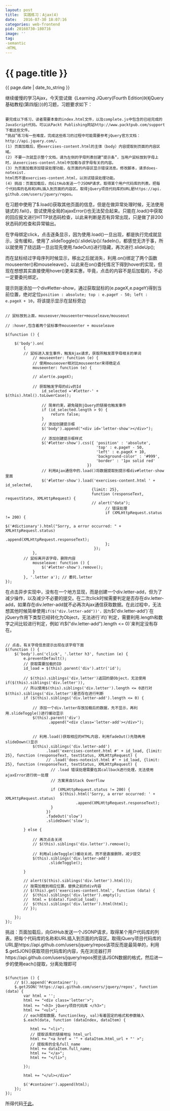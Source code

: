 ```yaml
---
layout: post
title:  实践练习：Ajax(4)
date:   2016-07-30 18:07:16
categories: web-frontend
pid: 20160730-180716
image: ''
tag: 
-semantic
-HTML 
---
```


{{ page.title }}
================
<p class="meta">{{ page.date | date_to_string }}</p>

继续缓慢的学习Ajax，今天尝试做《Learning JQuery(Fourth Edition)》(《jQuery基础教程(第四版)》)的习题，习题要求如下：
```

要完成以下练习，读者需要本章的index.html文件，以及complete.js中包含的已经完成的
JavaScript代码。可以从Packt Publishing网站http://www.packtpub.com/support下载这些文件。
“挑战”练习有一些难度，完成这些练习的过程中可能需要参考jQuery官方文档：
http://api.jquery.com/。
(1) 页面加载后，把exercises-content.html的主体（body）内容提取到页面的内容区域。
(2) 不要一次就显示整个文档，请为左侧的字母列表创建“提示条”，当用户鼠标放到字母上
时，从exercises-content.html中加载与该字母有关的内容。
(3) 为页面加载添加错误处理功能，在页面的内容区显示错误消息。修改脚本，请求does-notexist.
html而不是exercises-content.html，以测试错误处理功能。
(4) 挑战：页面加载后，向GitHub发送一个JSONP请求，取得某个用户代码库的列表。把每
个代码库的名称和URL插入到页面的内容区。取得jQuery项目代码库的URL是https://api.
github.com/users/jquery/repos。

```

在习题中使用了$.load()获取其他页面的信息，但是在做异常处理时候，无法使用链式的.fail()，尝试使用全局的ajaxError()也无法契合起来。只能在.load()中获取的回应报文进行HTTP状态码检查，以此来判断是否有异常出现，只是做了非200状态码的检查和异常输出。

在字母绑定click，点击逐条显示，因为使用.load()一旦出现，都是执行完成就显示，没有缓和，使用了.slideToggle()/.slideUp()/.fadeIn()，都感觉无济于事，所以就使用了绕远路一旦出现先使用.fadeOut()进行隐藏，再次进行.slideUp();

而在鼠标经过字母序列时候显示，移出之后就消失，利用.on()绑定了两个函数mouseenter()和mouseleave()，以此来在on()委托情况下得到hover的实现，但现在想想其实直接使用hover()更来实惠，毕竟，点击的内容不是后加载的，不必一定要委托绑定。

提示则是添加一个div#letter-show，通过获取鼠标的(e.pageX,e.pageY)得到当前位置，绝对定位`position : absolute; top : e.pageY - 50; left : e.pageX + 10`，将该提示显示在鼠标旁边

```

// 鼠标放到上面，mouseover/mouseenter+mouseleave/mouseout

// :hover,包含着两个鼠标事件mouseenter + mouseleave

$(function () {

	$('body').on(
		{
		// 鼠标进入发生事件，触发Ajax请求，获取所触发首字母相关的单词
			// mouseenter: function (e) {
			// 使用mouseover相对比mouseenter来得稳定点
			mouseenter: function (e) {

			// alert(e.pageX);

			// 获取触发字母的div的Id
				id_selected ='#letter-' + $(this).html().toLowerCase();

				// 简单约束，避免碰到jQuery的链接也触发事件
				if (id_selected.length > 9) {
					return false;
				}
				// 添加创建提示框
				$('body').append("<div id='letter-show'></div>");
				
				// 添加创建提示框样式
				$('#letter-show').css({	'position' : 'absolute',
										'top' : e.pageY - 50, 
										'left' : e.pageX + 10,
										'background-color' : '#999',
										'border' : '1px solid red'
									})
				// 利用Ajax通信中的.load()将数据提取到提示框div#letter-show里面
				$('#letter-show').load('exercises-content.html ' + id_selected, 
									  {limit: 25}, 
									  function (responseText, requestState, XMLHttpRequest) {
									  // alert("data");
									  		// 错误处理
											if (XMLHttpRequest.status != 200) {
												$('#dictionary').html("Sorry, a error occurred: " + XMLHttpRequest.status)
																.append(XMLHttpRequest.responseText);
											};
									   });
			},
		// 鼠标离开该字母，删除内容
			mouseleave: function () {
				$('#letter-show').remove();
			}
		}, '.letter a'); // 委托.letter
});

```

在点击异步实现中，没有在一个地方显现，而是创建一个div.letter-add，但为了减少操作，以及减少不必要的提交。在二次click时候需要判定是否存在div.letter-add，如果存在div.letter-add就不必再次Ajax通信获取数据。在此过程中，无法想其他时候简单使用`if($("div.letter-add"))'，因为`$('div.letter-add')`在jQuery作用下类型已经转化为Object，无法进行`if()`判定，需要利用.length和数字之间比较进行判定，例如`if($("div.letter-add").length <= 0)`来判定没有存在。

```

// 点击，有关字母信息提示出现在该字母下面
$(function () {
	$('body').on('click', '.letter h3', function (e) {
		e.preventDefault();
		// 获取需要加载的ID
		id_load = $(this).parent('div').attr('id');

		// $(this).siblings('div.letter')返回的是Object，无法使用if($(this).siblings('div.letter')),
		// 所以使用$(this).siblings('div.letter').length <= 0进行对$(this).siblings('div.letter')是否存在进行判断
		if ($(this).siblings('div.letter-add').length <= 0) {
			
			// 添加一个div.letter存放加载后的数据，先不显示，再利用.slideToggle()进行缓动显示
			$(this).parent('div')
				   .append("<div class='letter-add'></div>");
			

			// 利用.load()获取相应的HTML内容，利用fadeOut()先隐再用slideDown()显示
			$(this).siblings('div.letter-add')
				  .load('exercises-content.html #' + id_load, {limit: 25}, function (responseText, textStatus, XMLHttpRequest) {
				  // .load('does-notexist.html #' + id_load, {limit: 25}, function (responseText, textStatus, XMLHttpRequest) {
				  	// .load 错误处理需要在其callback进行处理，无法使用ajaxError进行统一处理
				  	// 方案来自Stack Overflow

				  	if (XMLHttpRequest.status != 200) {
				  		$(this).html('Sorry, a error occurred: ' + XMLHttpRequest.status)
				  		   	   .append(XMLHttpRequest.responseText);
				  	}
				  })	  
				  .fadeOut('slow')
				  .slideDown('slow');

		} else {

			// 再次点击关闭
			// $(this).siblings('div.letter').remove();

			// 利用alideToggle()缓动关闭，而不是直接删除，减少提交
			$(this).siblings('div.letter-add')
				   .slideToggle();
			
		}
		
		// alert($(this).siblings('div.letter').html());
		// 按需加载到相应位置，替换之前的div内容
		// $(this).get('exercises-content.html', function (data) {
		// 	$(this).siblings('div.letter').empty();
		// 	html = $(data).find(id_load);
		// 	$(this).siblings('div.letter').html(html);
		// });
		
	});
});

```

挑战：页面加载后，向GitHub发送一个JSONP请求，取得某个用户代码库的列表。把每个代码库的名称和URL插入到页面的内容区。取得jQuery项目代码库的URL是https://api.github.com/users/jquery/repos该项反而是最简单的，利用$.getSJON()获取项目代码库的内容，先在浏览器打开https://api.github.com/users/jquery/repos预览该JSON数据的格式，然后进一步的使用each()提取，分离处理即可

```

$(function () {
	// $().append('#container');
	$.getJSON('https://api.github.com/users/jquery/repos', function (data) {
		var html = '';
		html += "<div class='letter'>";
		html += "<h3> jQuery项目代码库 </h3>";
		html += "<ul>";
		// each提取数据，function(key, val)有着固定的格式和参数输入
		$.each(data, function (dataIndex, dataItem) {
		   
		   html += "<li>";
		   // 提取该库的链接地址 html_url
		   html += "<a href = '" + dataItem.html_url + "' >";
		   // 提取库的全名full_name
		   html += dataItem.full_name;
		   html += "</a>";
		   html += "</li>";

		});

		html += "</ul></div>"

		$('#container').append(html);
	});
});

```

所得代码[于此](https://github.com/Litfeature/litfeature.github.io/blob/master/demo/Ajax/ex-book/practice/js/js-practice.js)。






























